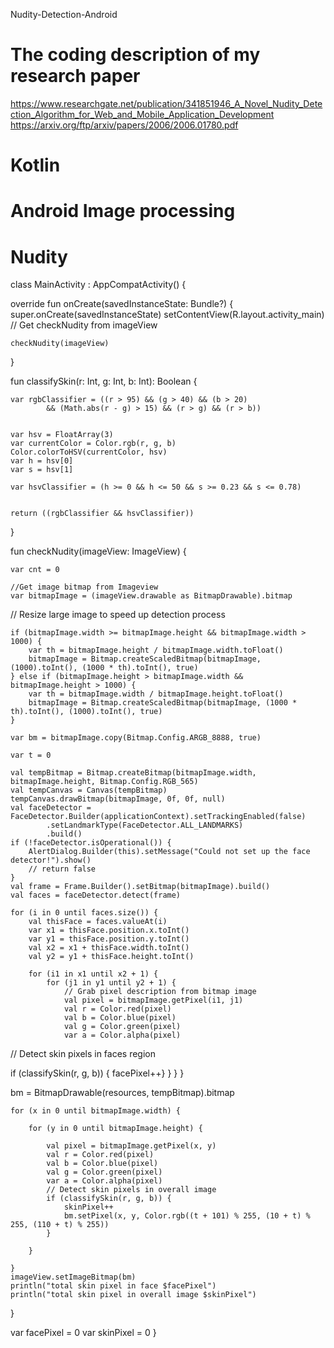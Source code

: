 Nudity-Detection-Android
# The coding description of my research paper
https://www.researchgate.net/publication/341851946_A_Novel_Nudity_Detection_Algorithm_for_Web_and_Mobile_Application_Development https://arxiv.org/ftp/arxiv/papers/2006/2006.01780.pdf

# Kotlin
# Android Image processing
# Nudity
class MainActivity : AppCompatActivity() {

override fun onCreate(savedInstanceState: Bundle?) {
    super.onCreate(savedInstanceState)
    setContentView(R.layout.activity_main)
// Get checkNudity from imageView

    checkNudity(imageView)
}


fun classifySkin(r: Int, g: Int, b: Int): Boolean {


    var rgbClassifier = ((r > 95) && (g > 40) && (b > 20)
            && (Math.abs(r - g) > 15) && (r > g) && (r > b))


    var hsv = FloatArray(3)
    var currentColor = Color.rgb(r, g, b)
    Color.colorToHSV(currentColor, hsv)
    var h = hsv[0]
    var s = hsv[1]

    var hsvClassifier = (h >= 0 && h <= 50 && s >= 0.23 && s <= 0.78)


    return ((rgbClassifier && hsvClassifier))
}

fun checkNudity(imageView: ImageView) {


    var cnt = 0

    //Get image bitmap from Imageview
    var bitmapImage = (imageView.drawable as BitmapDrawable).bitmap
// Resize large image to speed up detection process

    if (bitmapImage.width >= bitmapImage.height && bitmapImage.width > 1000) {
        var th = bitmapImage.height / bitmapImage.width.toFloat()
        bitmapImage = Bitmap.createScaledBitmap(bitmapImage, (1000).toInt(), (1000 * th).toInt(), true)
    } else if (bitmapImage.height > bitmapImage.width && bitmapImage.height > 1000) {
        var th = bitmapImage.width / bitmapImage.height.toFloat()
        bitmapImage = Bitmap.createScaledBitmap(bitmapImage, (1000 * th).toInt(), (1000).toInt(), true)
    }

    var bm = bitmapImage.copy(Bitmap.Config.ARGB_8888, true)

    var t = 0

    val tempBitmap = Bitmap.createBitmap(bitmapImage.width, bitmapImage.height, Bitmap.Config.RGB_565)
    val tempCanvas = Canvas(tempBitmap)
    tempCanvas.drawBitmap(bitmapImage, 0f, 0f, null)
    val faceDetector = FaceDetector.Builder(applicationContext).setTrackingEnabled(false)
            .setLandmarkType(FaceDetector.ALL_LANDMARKS)
            .build()
    if (!faceDetector.isOperational()) {
        AlertDialog.Builder(this).setMessage("Could not set up the face detector!").show()
        // return false
    }
    val frame = Frame.Builder().setBitmap(bitmapImage).build()
    val faces = faceDetector.detect(frame)

    for (i in 0 until faces.size()) {
        val thisFace = faces.valueAt(i)
        var x1 = thisFace.position.x.toInt()
        var y1 = thisFace.position.y.toInt()
        val x2 = x1 + thisFace.width.toInt()
        val y2 = y1 + thisFace.height.toInt()

        for (i1 in x1 until x2 + 1) {
            for (j1 in y1 until y2 + 1) {
                // Grab pixel description from bitmap image
                val pixel = bitmapImage.getPixel(i1, j1)
                val r = Color.red(pixel)
                val b = Color.blue(pixel)
                val g = Color.green(pixel)
                var a = Color.alpha(pixel)
// Detect skin pixels in faces region 

if (classifySkin(r, g, b)) { facePixel++} 
     }
    } 
  }

bm = BitmapDrawable(resources, tempBitmap).bitmap

    for (x in 0 until bitmapImage.width) {

        for (y in 0 until bitmapImage.height) {

            val pixel = bitmapImage.getPixel(x, y)
            val r = Color.red(pixel)
            val b = Color.blue(pixel)
            val g = Color.green(pixel)
            var a = Color.alpha(pixel)
            // Detect skin pixels in overall image
            if (classifySkin(r, g, b)) {
                skinPixel++
                bm.setPixel(x, y, Color.rgb((t + 101) % 255, (10 + t) % 255, (110 + t) % 255))
            }

        }

    }
    imageView.setImageBitmap(bm)
    println("total skin pixel in face $facePixel")
    println("total skin pixel in overall image $skinPixel")
}

var facePixel = 0
var skinPixel = 0
}
